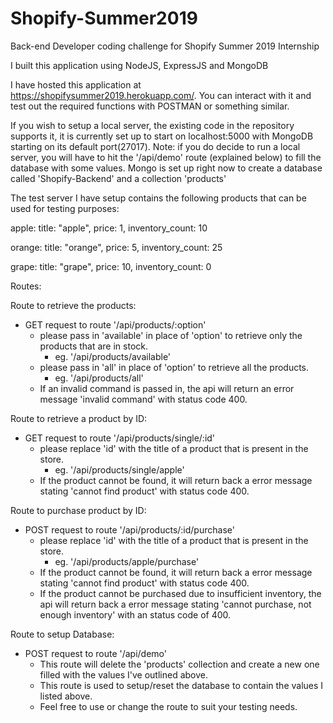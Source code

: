 # Shopify-Summer2019
Back-end Developer coding challenge for Shopify Summer 2019 Internship

I built this application using NodeJS, ExpressJS and MongoDB

I have hosted this application at https://shopifysummer2019.herokuapp.com/. You can interact with it and test out the required functions
with POSTMAN or something similar. 

If you wish to setup a local server, the existing code in the repository supports it, it is currently set up to start on localhost:5000 with MongoDB starting on its default port(27017). Note: if you do decide to run a local server, you will have to hit the '/api/demo' route (explained below) to fill the database with some values. Mongo is set up right now to create a database called 'Shopify-Backend' and a collection 'products'

The test server I have setup contains the following products that can be used for testing purposes:
  
apple:
   title: "apple",
   price: 1,
   inventory_count: 10

orange:
   title: "orange",
   price: 5,
   inventory_count: 25

grape:
   title: "grape",
   price: 10,
   inventory_count: 0



Routes:

Route to retrieve the products:
- GET request to route '/api/products/:option'
  - please pass in 'available' in place of 'option' to retrieve only the products that are in stock.
    - eg. '/api/products/available'
  - please pass in 'all' in place of 'option' to retrieve all the products.
    - eg. '/api/products/all'
  - If an invalid command is passed in, the api will return an error message 'invalid command' with status code 400.

Route to retrieve a product by ID:
- GET request to route '/api/products/single/:id'
  - please replace 'id' with the title of a product that is present in the store.
    - eg. '/api/products/single/apple'
  - If the product cannot be found, it will return back a error message stating 'cannot find product' with status code 400.

Route to purchase product by ID:
- POST request to route '/api/products/:id/purchase'
  - please replace 'id' with the title of a product that is present in the store.
    - eg. '/api/products/apple/purchase'
  - If the product cannot be found, it will return back a error message stating 'cannot find product' with status code 400.
  - If the product cannot be purchased due to insufficient inventory, the api will return back a error message stating 'cannot
    purchase, not enough inventory' with an status code of 400.

Route to setup Database:
- POST request to route '/api/demo'
  - This route will delete the 'products' collection and create a new one filled with the values I've outlined above.
  - This route is used to setup/reset the database to contain the values I listed above.
  - Feel free to use or change the route to suit your testing needs.
